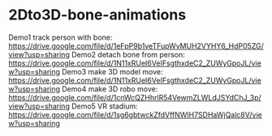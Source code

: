 # 2Dto3D-bone-animations
Demo1 track person with bone: https://drive.google.com/file/d/1eFpP9b1veTFupWvMUH2VYHY6_HdP05ZG/view?usp=sharing
Demo2 detach bone from person: https://drive.google.com/file/d/1N11xRUeI6VeIFsgthxdeC2_ZUWyGpoJL/view?usp=sharing
Demo3 make 3D model move: https://drive.google.com/file/d/1N11xRUeI6VeIFsgthxdeC2_ZUWyGpoJL/view?usp=sharing
Demo4 make 3D robo move: https://drive.google.com/file/d/1cnWcQZHhrlR54VewmZLWLdJSYdChJ_3p/view?usp=sharing
Demo5 VR stadium: https://drive.google.com/file/d/1sg6gbtwckZfdVffNWlH7SDHaWjQalc8V/view?usp=sharing

